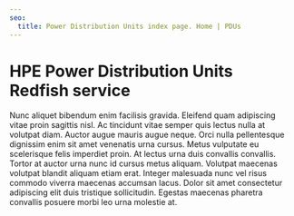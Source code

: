 ```yaml
---
seo:
  title: Power Distribution Units index page. Home | PDUs
---
```


# HPE Power Distribution Units Redfish service

Nunc aliquet bibendum enim facilisis gravida. Eleifend quam adipiscing vitae proin sagittis nisl. Ac tincidunt vitae semper quis lectus nulla at volutpat diam. Auctor augue mauris augue neque. Orci nulla pellentesque dignissim enim sit amet venenatis urna cursus. Metus vulputate eu scelerisque felis imperdiet proin. At lectus urna duis convallis convallis. Tortor at auctor urna nunc id cursus metus aliquam. Volutpat maecenas volutpat blandit aliquam etiam erat. Integer malesuada nunc vel risus commodo viverra maecenas accumsan lacus. Dolor sit amet consectetur adipiscing elit duis tristique sollicitudin. Egestas maecenas pharetra convallis posuere morbi leo urna molestie at.
